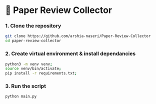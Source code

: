 # 📄 Paper Review Collector

### 1. Clone the repository

```bash
git clone https://github.com/arshia-naseri/Paper-Review-Collector
cd paper-review-collector
```

### 2. Create virtual environment & install dependancies

```bash
python3 -m venv venv;
source venv/bin/activate;
pip install -r requirements.txt;
```

### 3. Run the script

```bash
python main.py
```
